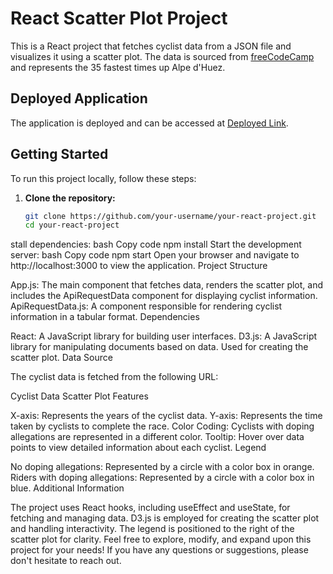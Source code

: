 # React Scatter Plot Project

This is a React project that fetches cyclist data from a JSON file and visualizes it using a scatter plot. The data is sourced from [freeCodeCamp](https://www.freecodecamp.org/) and represents the 35 fastest times up Alpe d'Huez.

## Deployed Application

The application is deployed and can be accessed at [Deployed Link](https://bostonbachexchange.github.io/scatter-plot-bicycle/).

## Getting Started

To run this project locally, follow these steps:

1. **Clone the repository:**

   ```bash
   git clone https://github.com/your-username/your-react-project.git
   cd your-react-project

stall dependencies:
bash
Copy code
npm install
Start the development server:
bash
Copy code
npm start
Open your browser and navigate to http://localhost:3000 to view the application.
Project Structure

App.js: The main component that fetches data, renders the scatter plot, and includes the ApiRequestData component for displaying cyclist information.
ApiRequestData.js: A component responsible for rendering cyclist information in a tabular format.
Dependencies

React: A JavaScript library for building user interfaces.
D3.js: A JavaScript library for manipulating documents based on data. Used for creating the scatter plot.
Data Source

The cyclist data is fetched from the following URL:

Cyclist Data
Scatter Plot Features

X-axis: Represents the years of the cyclist data.
Y-axis: Represents the time taken by cyclists to complete the race.
Color Coding: Cyclists with doping allegations are represented in a different color.
Tooltip: Hover over data points to view detailed information about each cyclist.
Legend

No doping allegations: Represented by a circle with a color box in orange.
Riders with doping allegations: Represented by a circle with a color box in blue.
Additional Information

The project uses React hooks, including useEffect and useState, for fetching and managing data.
D3.js is employed for creating the scatter plot and handling interactivity.
The legend is positioned to the right of the scatter plot for clarity.
Feel free to explore, modify, and expand upon this project for your needs! If you have any questions or suggestions, please don't hesitate to reach out.